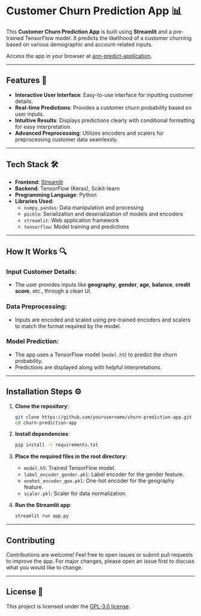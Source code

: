 # Customer Churn Prediction App 📊

This **Customer Churn Prediction App** is built using **Streamlit** and a pre-trained TensorFlow model. It predicts the likelihood of a customer churning based on various demographic and account-related inputs.

Access the app in your browser at [ann-predict-application](https://ann-predict-application.streamlit.app/).

---

## Features 🚀
- **Interactive User Interface**: Easy-to-use interface for inputting customer details.
- **Real-time Predictions**: Provides a customer churn probability based on user inputs.
- **Intuitive Results**: Displays predictions clearly with conditional formatting for easy interpretation.
- **Advanced Preprocessing**: Utilizes encoders and scalers for preprocessing customer data seamlessly.

---

## Tech Stack 🛠️
- **Frontend**: [Streamlit](https://streamlit.io/)
- **Backend**: TensorFlow (Keras), Scikit-learn
- **Programming Language**: Python
- **Libraries Used**:
  - `numpy`, `pandas`: Data manipulation and processing
  - `pickle`: Serialization and deserialization of models and encoders
  - `streamlit`: Web application framework
  - `tensorflow`: Model training and predictions

---

## How It Works 🔍

### Input Customer Details:
- The user provides inputs like **geography**, **gender**, **age**, **balance**, **credit score**, etc., through a clean UI.

### Data Preprocessing:
- Inputs are encoded and scaled using pre-trained encoders and scalers to match the format required by the model.

### Model Prediction:
- The app uses a TensorFlow model (`model.h5`) to predict the churn probability.
- Predictions are displayed along with helpful interpretations.

---

## Installation Steps ⚙️

1. **Clone the repository**:
   ```bash
   git clone https://github.com/yourusername/churn-prediction-app.git
   cd churn-prediction-app
   ```

2. **Install dependencies**:
    ```bash
    pip install -r requirements.txt
    ```
3. **Place the required files in the root directory**:
   - `model.h5`: Trained TensorFlow model.
   - `label_encoder_gender.pkl`: Label encoder for the gender feature.
   - `onehot_encoder_geo.pkl`: One-hot encoder for the geography feature.
   - `scaler.pkl`: Scaler for data normalization.

4. **Run the Streamlit app**:
    ```bash
    streamlit run app.py
    ```
---

## Contributing
Contributions are welcome! Feel free to open issues or submit pull requests to improve the app. For major changes, please open an issue first to discuss what you would like to change.

---

## License 📝
This project is licensed under the [GPL-3.0 license](https://www.gnu.org/licenses/gpl-3.0.en.html).

